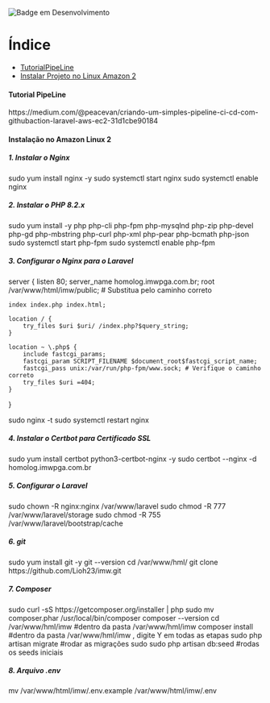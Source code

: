 
![Badge em Desenvolvimento](http://img.shields.io/static/v1?label=STATUS&message=EM%20DESENVOLVIMENTO&color=GREEN&style=for-the-badge)

# Índice 

* [TutorialPipeLine](#tutorialpipeLine)
* [Instalar Projeto no Linux Amazon 2](#amazonlinux)

<h4 id="tutorialpipeLine">Tutorial PipeLine</h4>
https://medium.com/@peacevan/criando-um-simples-pipeline-ci-cd-com-githubaction-laravel-aws-ec2-31d1cbe90184

<h4 id="amazonlinux">Instalação no Amazon Linux 2</h4>
<h5>1. Instalar o Nginx</h5>
sudo yum install nginx -y
sudo systemctl start nginx
sudo systemctl enable nginx


<h5>2. Instalar o PHP 8.2.x</h5>
sudo yum install -y php php-cli php-fpm php-mysqlnd php-zip php-devel php-gd php-mbstring php-curl php-xml php-pear php-bcmath php-json
sudo systemctl start php-fpm
sudo systemctl enable php-fpm


<h5>3. Configurar o Nginx para o Laravel</h5>
server {
    listen 80;
    server_name homolog.imwpga.com.br; 
    root /var/www/html/imw/public; # Substitua pelo caminho correto

    index index.php index.html;

    location / {
        try_files $uri $uri/ /index.php?$query_string;
    }

    location ~ \.php$ {
        include fastcgi_params;
        fastcgi_param SCRIPT_FILENAME $document_root$fastcgi_script_name;
        fastcgi_pass unix:/var/run/php-fpm/www.sock; # Verifique o caminho correto
        try_files $uri =404;
    }
}


sudo nginx -t
sudo systemctl restart nginx

<h5>4. Instalar o Certbot para Certificado SSL</h5>
sudo yum install certbot python3-certbot-nginx -y
sudo certbot --nginx -d homolog.imwpga.com.br 

<h5>5. Configurar o Laravel</h5>
sudo chown -R nginx:nginx /var/www/laravel
sudo chmod -R 777 /var/www/laravel/storage
sudo chmod -R 755 /var/www/laravel/bootstrap/cache

<h5>6. git </h5>
sudo yum install git -y
git --version
cd /var/www/hml/
git clone https://github.com/Lioh23/imw.git

<h5>7. Composer</h5>
sudo curl -sS https://getcomposer.org/installer | php
sudo mv composer.phar /usr/local/bin/composer
composer --version
cd /var/www/hml/imw 
#dentro da pasta /var/www/hml/imw
	composer install #dentro da pasta /var/www/hml/imw , digite Y em todas as etapas
	sudo php artisan migrate #rodar as migrações
	sudo sudo php artisan db:seed #rodas os seeds iniciais


<h5>8. Arquivo .env</h5>
mv /var/www/html/imw/.env.example /var/www/html/imw/.env


